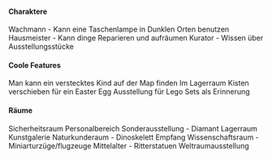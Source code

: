 #### Charaktere
Wachmann - Kann eine Taschenlampe in Dunklen Orten benutzen
Hausmeister - Kann dinge Reparieren und aufräumen
Kurator - Wissen über Ausstellungsstücke
#### Coole Features
Man kann ein verstecktes Kind auf der Map finden
Im Lagerraum Kisten verschieben für ein Easter Egg
Ausstellung für Lego Sets als Erinnerung
#### Räume
Sicherheitsraum
Personalbereich
Sonderausstellung - Diamant
Lagerraum
Kunstgalerie
Naturkunderaum - Dinoskelett
Empfang
Wissenschaftsraum - Miniarturzüge/flugzeuge
Mittelalter - Ritterstatuen
Weltraumausstellung